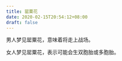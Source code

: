 ```yaml
---
title: 罂粟花
date: 2020-02-15T20:54:12+08:00
draft: false
---
```


男人梦见罂粟花，意味着将走上战场。



女人梦见罂粟花，表示可能会生双胞胎或多胞胎。

